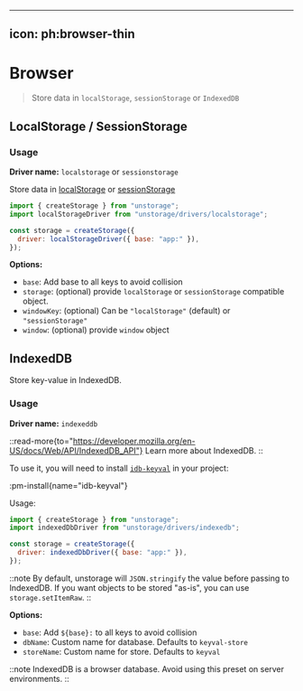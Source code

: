 ----
icon: ph:browser-thin
---

# Browser

> Store data in `localStorage`, `sessionStorage` or `IndexedDB`

## LocalStorage / SessionStorage

### Usage

**Driver name:** `localstorage` or `sessionstorage`

Store data in [localStorage](https://developer.mozilla.org/en-US/docs/Web/API/Window/localStorage) or [sessionStorage](https://developer.mozilla.org/en-US/docs/Web/API/Window/sessionStorage.)

```js
import { createStorage } from "unstorage";
import localStorageDriver from "unstorage/drivers/localstorage";

const storage = createStorage({
  driver: localStorageDriver({ base: "app:" }),
});
```

**Options:**

- `base`: Add base to all keys to avoid collision
- `storage`: (optional) provide `localStorage` or `sessionStorage` compatible object.
- `windowKey`: (optional) Can be `"localStorage"` (default) or `"sessionStorage"`
- `window`: (optional) provide `window` object

## IndexedDB

Store key-value in IndexedDB.

### Usage

**Driver name:** `indexeddb`

::read-more{to="https://developer.mozilla.org/en-US/docs/Web/API/IndexedDB_API"}
Learn more about IndexedDB.
::

To use it, you will need to install [`idb-keyval`](https://github.com/jakearchibald/idb-keyval) in your project:

:pm-install{name="idb-keyval"}

Usage:

```js
import { createStorage } from "unstorage";
import indexedDbDriver from "unstorage/drivers/indexedb";

const storage = createStorage({
  driver: indexedDbDriver({ base: "app:" }),
});
```

::note
By default, unstorage will `JSON.stringify` the value before passing to IndexedDB. If you want objects to be stored "as-is", you can use `storage.setItemRaw`.
::

**Options:**

- `base`: Add `${base}:` to all keys to avoid collision
- `dbName`: Custom name for database. Defaults to `keyval-store`
- `storeName`: Custom name for store. Defaults to `keyval`

::note
IndexedDB is a browser database. Avoid using this preset on server environments.
::
